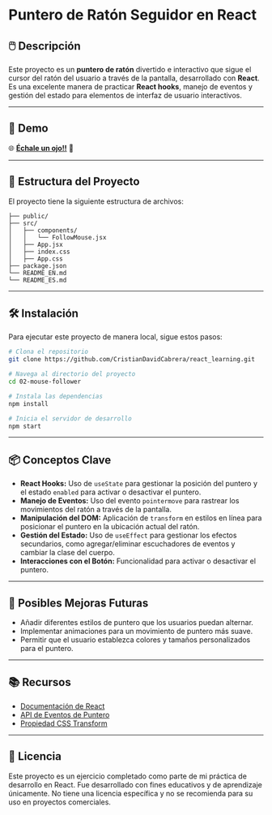 
# Puntero de Ratón Seguidor en React

## 🖱️ Descripción
Este proyecto es un **puntero de ratón** divertido e interactivo que sigue el cursor del ratón del usuario a través de la pantalla, desarrollado con **React**. Es una excelente manera de practicar **React hooks**, manejo de eventos y gestión del estado para elementos de interfaz de usuario interactivos.

---

## 🚀 Demo  

🌐 **[Échale un ojo!!](https://mousefollower-cristian-david.netlify.app/)** 🚀

---

## 📁 Estructura del Proyecto
El proyecto tiene la siguiente estructura de archivos:

```
├── public/
├── src/
│   ├── components/
│   │   └── FollowMouse.jsx
│   ├── App.jsx
│   ├── index.css
│   ├── App.css
├── package.json
└── README_EN.md
└── README_ES.md
```

---

## 🛠️ Instalación
Para ejecutar este proyecto de manera local, sigue estos pasos:

```bash
# Clona el repositorio
git clone https://github.com/CristianDavidCabrera/react_learning.git

# Navega al directorio del proyecto
cd 02-mouse-follower

# Instala las dependencias
npm install

# Inicia el servidor de desarrollo
npm start
```

---

## 📦 Conceptos Clave
- **React Hooks:** Uso de `useState` para gestionar la posición del puntero y el estado `enabled` para activar o desactivar el puntero.
- **Manejo de Eventos:** Uso del evento `pointermove` para rastrear los movimientos del ratón a través de la pantalla.
- **Manipulación del DOM:** Aplicación de `transform` en estilos en línea para posicionar el puntero en la ubicación actual del ratón.
- **Gestión del Estado:** Uso de `useEffect` para gestionar los efectos secundarios, como agregar/eliminar escuchadores de eventos y cambiar la clase del cuerpo.
- **Interacciones con el Botón:** Funcionalidad para activar o desactivar el puntero.

---

## 🚧 Posibles Mejoras Futuras
- Añadir diferentes estilos de puntero que los usuarios puedan alternar.
- Implementar animaciones para un movimiento de puntero más suave.
- Permitir que el usuario establezca colores y tamaños personalizados para el puntero.

---

## 📚 Recursos
- [Documentación de React](https://react.dev)
- [API de Eventos de Puntero](https://developer.mozilla.org/en-US/docs/Web/API/Pointer_events)
- [Propiedad CSS Transform](https://developer.mozilla.org/en-US/docs/Web/CSS/transform)

---

## 📝 Licencia
Este proyecto es un ejercicio completado como parte de mi práctica de desarrollo en React. Fue desarrollado con fines educativos y de aprendizaje únicamente. No tiene una licencia específica y no se recomienda para su uso en proyectos comerciales.